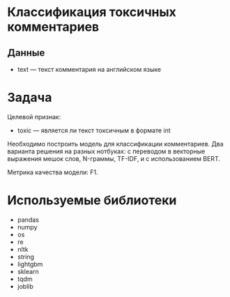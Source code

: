 # Классификация токсичных комментариев

## Данные

- text — текст комментария на английском языке

# Задача

Целевой признак:

- toxic — является ли текст токсичным в формате int

Необходимо построить модель для классификации комментариев. 
Два варианта решения на разных нотбуках: с переводом в векторные выражения мешок слов, N-граммы, TF-IDF, и c использованием BERT.


Метрика качества модели: F1.

# Используемые библиотеки

- pandas
- numpy
- os
- re
- nltk
- string
- lightgbm
- sklearn
- tqdm
- joblib